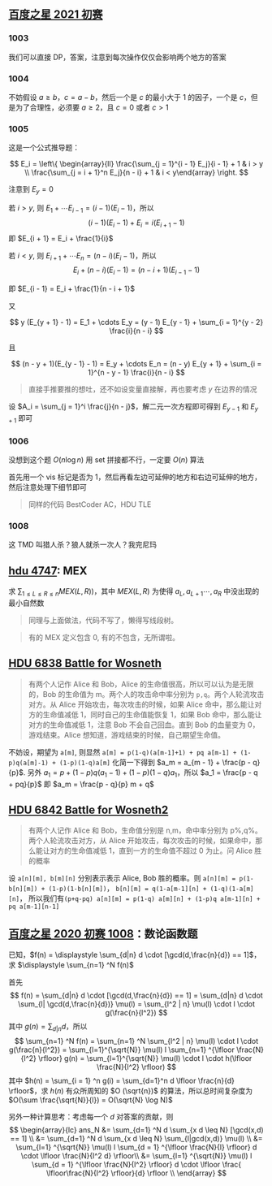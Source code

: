## [百度之星 2021 初赛](http://bestcoder.hdu.edu.cn/contests/contest_show.php?cid=998)

### 1003

我们可以直接 DP，答案，注意到每次操作仅仅会影响两个地方的答案

### 1004

不妨假设 $a \geq b$，$c = a - b$，然后一个是 $c$ 的最小大于 1 的因子，一个是 $c$，但是为了合理性，必须要 $a \geq 2$，且 $c = 0$ 或者 $c > 1$


### 1005

这是一个公式推导题：

$$
E_i = \left\{ \begin{array}{ll} \frac{\sum_{j = 1}^{i - 1} E_j}{i - 1} + 1 & i > y \\
\frac{\sum_{j = i + 1}^n E_j}{n - i} + 1 & i < y\end{array} \right.
$$

注意到 $E_y = 0$

若 $i > y$, 则 $E_1 + \cdots E_{i - 1} = (i - 1) (E_i - 1)$，所以
$$
(i - 1)(E_i - 1) + E_i = i (E_{i + 1} - 1)
$$
即 $E_{i + 1} = E_i + \frac{1}{i}$

若 $i < y$, 则 $E_{i + 1} + \cdots E_n = (n - i) (E_i - 1)$，所以 
$$
E_i + (n - i) (E_i - 1) = (n - i + 1)(E_{i - 1} - 1)
$$

即 $E_{i - 1} = E_i + \frac{1}{n - i + 1}$

又

$$
y (E_{y + 1} - 1) = E_1 + \cdots E_y = (y - 1) E_{y - 1} + \sum_{i = 1}^{y - 2} \frac{i}{n - i}
$$

且

$$
(n - y + 1)(E_{y - 1} - 1) = E_y + \cdots E_n = (n - y) E_{y + 1} + \sum_{i = 1}^{n - y - 1} \frac{i}{n - i}
$$


> 直接手推要推的想吐，还不如设变量直接解，再也要考虑 $y$ 在边界的情况

设 $A_i = \sum_{j = 1}^i \frac{j}{n - j}$，解二元一次方程即可得到 $E_{y - 1}$ 和 $E_{y + 1}$ 即可

### 1006

没想到这个题 $O(n \log n)$ 用 set 拼接都不行，一定要 $O(n)$ 算法

首先用一个 vis 标记是否为 1，然后再看左边可延伸的地方和右边可延伸的地方，然后注意处理下细节即可


> 同样的代码 BestCoder AC，HDU TLE
> 
### 1008

这 TMD 叫猎人杀？狼人就杀一次人？我完尼玛

## [hdu 4747](http://acm.hdu.edu.cn/showproblem.php?pid=4747): MEX

求 $\sum_{1 \leq L \leq R \leq n} MEX(L, R)$)，其中 $MEX(L, R)$ 为使得 $a_L, a_{L + 1} \cdots, a_{R}$ 中没出现的最小自然数

> 同理与上面做法，代码不写了，懒得写线段树。

> 有的 MEX 定义包含 0, 有的不包含，无所谓啦。

## [HDU 6838 Battle for Wosneth](http://acm.hdu.edu.cn/showproblem.php?pid=6838)
> 有两个人记作 Alice 和 Bob，Alice 的生命值很高，所以可以认为是无限的，Bob 的生命值为 m。两个人的攻击命中率分别为 `p,q`。两个人轮流攻击对方。从 Alice 开始攻击，每次攻击的时候，如果 Alice 命中，那么能让对方的生命值减低 1，同时自己的生命值能恢复 1，如果 Bob 命中，那么能让对方的生命值减低 1，注意 Bob 不会自己回血。直到 Bob 的血量变为 0，游戏结束。Alice 想知道，游戏结束的时候，自己期望生命值。


不妨设，期望为 `a[m]`, 则显然 
`a[m] = p(1-q)(a[m-1]+1) + pq a[m-1] + (1-p)q(a[m]-1) + (1-p)(1-q)a[m]`
化简一下得到 $a_m =  a_{m - 1} + \frac{p - q}{p}$. 另外 $a_1 = p + (1 - p) q (a_1 - 1)  + (1 - p) (1 - q) a_1$，所以 $a_1 = \frac{p - q + pq}{p}$ 即 $a_m = \frac{p - q}{p} m + q$


## [HDU 6842 Battle for Wosneth2](http://acm.hdu.edu.cn/showproblem.php?pid=6842)
> 有两个人记作 Alice 和 Bob，生命值分别是 n,m，命中率分别为 p%,q%。两个人轮流攻击对方，从 Alice 开始攻击，每次攻击的时候，如果命中，那么能让对方的生命值减低 1，直到一方的生命值不超过 0 为止。问 Alice 胜的概率

设 `a[n][m], b[m][n]` 分别表示表示 Alice, Bob 胜的概率。则
`a[n][m] = p(1-b[n][m]) + (1-p)(1-b[n][m])`，
`b[n][m] = q(1-a[m-1][n] + (1-q)(1-a[m][n]`，
所以我们有`(p+q-pq) a[n][m] = p(1-q) a[m][n] + (1-p)q a[m-1][n] + pq a[m-1][n-1]`



## [百度之星 2020 初赛 1008](http://bestcoder.hdu.edu.cn/contests/contest_showproblem.php?cid=889&pid=1008)：数论函数题

已知，$f(n) = \displaystyle \sum_{d|n} d \cdot [\gcd(d,\frac{n}{d}) == 1]$，求 $\displaystyle \sum_{n=1} ^N f(n)$

首先 
$$
f(n) = \sum_{d|n} d \cdot [\gcd(d,\frac{n}{d}) == 1] = \sum_{d|n} d \cdot \sum_{l| \gcd(d,\frac{n}{d})} \mu(l) = \sum_{l^2 | n} \mu(l) \cdot l \cdot g(\frac{n}{l^2})
$$
其中 $g(n) = \displaystyle \sum_{d|n} d$，所以 
$$
\sum_{n=1} ^N f(n) = \sum_{n=1} ^N \sum_{l^2 | n} \mu(l) \cdot l \cdot g(\frac{n}{l^2}) = \sum_{l=1}^{\sqrt{N}} \mu(l) l \sum_{n=1} ^{\lfloor \frac{N}{l^2} \rfloor} g(n) = \sum_{l=1}^{\sqrt{N}} \mu(l) \cdot l \cdot h(\lfloor \frac{N}{l^2} \rfloor)
$$
其中 $h(n) = \sum_{i = 1} ^n g(i) = \sum_{d=1}^n d \lfloor \frac{n}{d} \rfloor$，求 $h(n)$ 有众所周知的 $O (\sqrt{n})$ 的算法，所以总时间复杂度为 $O(\sum \frac{\sqrt{N}}{l}) = O(\sqrt{N} \log N)$

另外一种计算思考：考虑每一个 $d$ 对答案的贡献，则 
$$
\begin{array}{lc}
ans_N &= \sum_{d=1} ^N d \sum_{x d \leq N}  [\gcd(x,d) == 1] \\
&=  \sum_{d=1} ^N d \sum_{x d \leq N}  \sum_{l|gcd(x,d)} \mu(l) \\
&= \sum_{l=1} ^{\sqrt{N}} \mu(l) l \sum_{d = 1} ^{\lfloor \frac{N}{l} \rfloor}  d \cdot \lfloor \frac{N}{l^2 d} \rfloor\\
&= \sum_{l=1} ^{\sqrt{N}} \mu(l) l \sum_{d = 1} ^{\lfloor \frac{N}{l^2} \rfloor} d \cdot \lfloor \frac{ \lfloor\frac{N}{l^2} \rfloor}{d} \rfloor \\
\end{array}
$$
